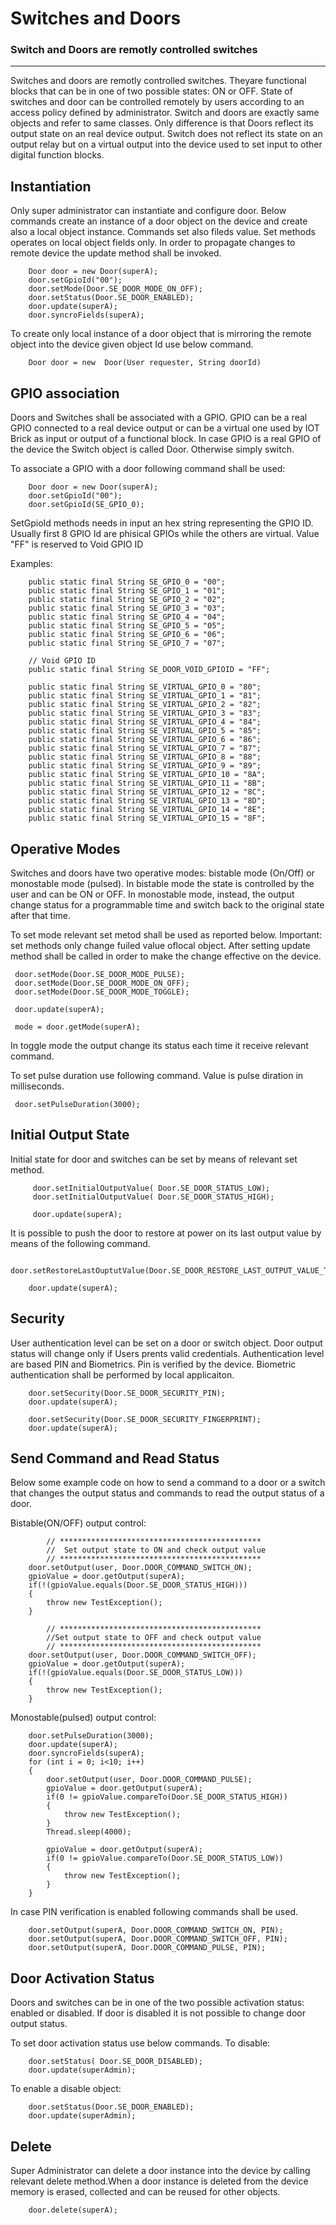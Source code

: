 # Switches and Doors

### Switch and Doors are remotly controlled switches

---

Switches and doors are remotly controlled switches. Theyare functional blocks that can be in one of two possible states: ON or OFF. State of switches and door can be controlled remotely by users according to an access policy defined by administrator. Switch and doors are exactly same objects and refer to same classes. Only difference is that Doors reflect its output state on an real device output. Switch does not reflect its state on an output relay but on a virtual output into the device used to set input to other digital function blocks.
 
## Instantiation
Only super administrator can instantiate and configure door. 
Below commands create an instance of a door object on the device and create also a local object instance.
Commands set also fileds value. Set methods operates on local object fields only. In order to propagate changes to remote device the update method shall be invoked.
```
	Door door = new Door(superA);                        
	door.setGpioId("00");
	door.setMode(Door.SE_DOOR_MODE_ON_OFF);
	door.setStatus(Door.SE_DOOR_ENABLED);
	door.update(superA);
	door.syncroFields(superA);
```

To create only local instance of a door object that is mirroring the remote object into the device given object Id use below command.
```
	Door door = new  Door(User requester, String doorId)
```

## GPIO association
Doors and Switches shall be associated with a GPIO. GPIO can be a real GPIO connected to a real device output or can be a virtual one used by IOT Brick as input or output of a functional block. In case GPIO is a real GPIO of the device the Switch object is called Door. Otherwise simply switch.

To associate a GPIO with a door following command shall be used:
```
	Door door = new Door(superA);                        
	door.setGpioId("00");
	door.setGpioId(SE_GPIO_0);
```
SetGpioId methods needs in input an hex string representing the GPIO ID. Usually first 8 GPIO Id are phisical GPIOs while the others are virtual. Value "FF" is reserved to Void GPIO ID

Examples:
```
	public static final String SE_GPIO_0 = "00";
	public static final String SE_GPIO_1 = "01";        
	public static final String SE_GPIO_2 = "02";        
	public static final String SE_GPIO_3 = "03";        
	public static final String SE_GPIO_4 = "04";        
	public static final String SE_GPIO_5 = "05";        
	public static final String SE_GPIO_6 = "06";        
	public static final String SE_GPIO_7 = "07";

	// Void GPIO ID
	public static final String SE_DOOR_VOID_GPIOID = "FF";

	public static final String SE_VIRTUAL_GPIO_0 = "80";
	public static final String SE_VIRTUAL_GPIO_1 = "81";        
	public static final String SE_VIRTUAL_GPIO_2 = "82";        
	public static final String SE_VIRTUAL_GPIO_3 = "83";        
	public static final String SE_VIRTUAL_GPIO_4 = "84";        
	public static final String SE_VIRTUAL_GPIO_5 = "85";        
	public static final String SE_VIRTUAL_GPIO_6 = "86";        
	public static final String SE_VIRTUAL_GPIO_7 = "87";
	public static final String SE_VIRTUAL_GPIO_8 = "88";
	public static final String SE_VIRTUAL_GPIO_9 = "89";        
	public static final String SE_VIRTUAL_GPIO_10 = "8A";        
	public static final String SE_VIRTUAL_GPIO_11 = "8B";        
	public static final String SE_VIRTUAL_GPIO_12 = "8C";        
	public static final String SE_VIRTUAL_GPIO_13 = "8D";        
	public static final String SE_VIRTUAL_GPIO_14 = "8E";        
	public static final String SE_VIRTUAL_GPIO_15 = "8F"; 
```

## Operative Modes
Switches and doors have two operative modes: bistable mode (On/Off) or monostable mode (pulsed). In bistable mode the state is controlled by the user and can be ON or OFF. In monostable mode, instead, the output change status for a programmable time and switch back to the original state after that time.

To set mode relevant set metod shall be used as reported below. Important: set methods only change fuiled value oflocal object. After setting update method shall be called in order to make the change effective on the device.

```
 door.setMode(Door.SE_DOOR_MODE_PULSE);
 door.setMode(Door.SE_DOOR_MODE_ON_OFF);
 door.setMode(Door.SE_DOOR_MODE_TOGGLE);
 
 door.update(superA);
  
 mode = door.getMode(superA);
```
In toggle mode the output change its status each time it receive relevant command.

To set pulse duration use following command. Value is pulse diration in milliseconds.
``` 
 door.setPulseDuration(3000);
```

## Initial Output State
Initial state for door and switches can be set by means of relevant set method.

```
	 door.setInitialOutputValue( Door.SE_DOOR_STATUS_LOW); 
	 door.setInitialOutputValue( Door.SE_DOOR_STATUS_HIGH);  
	 
	 door.update(superA);
```

It is possible to push the door to restore at power on its last output value by means of the following command.

```
	door.setRestoreLastOuptutValue(Door.SE_DOOR_RESTORE_LAST_OUTPUT_VALUE_TRUE);
	
	door.update(superA);
```
## Security
User authentication level can be set on a door or switch object. Door output status will change only if Users prents valid credentials.
Authentication level are based PIN and Biometrics. Pin is verified by the device. Biometric authentication shall be performed by local applicaiton.

```           
	door.setSecurity(Door.SE_DOOR_SECURITY_PIN);
	door.update(superA);
	
	door.setSecurity(Door.SE_DOOR_SECURITY_FINGERPRINT);
	door.update(superA);
``` 

## Send Command and Read Status
Below some example code on how to send a command to a door or a switch that changes the output status and commands to read the output status of a door.

Bistable(ON/OFF) output control:
```  		
		// *********************************************
		//	Set output state to ON and check output value
		// *********************************************
	door.setOutput(user, Door.DOOR_COMMAND_SWITCH_ON);
	gpioValue = door.getOutput(superA);
	if(!(gpioValue.equals(Door.SE_DOOR_STATUS_HIGH)))
	{
		throw new TestException();
	} 

		// *********************************************
		//Set output state to OFF and check output value
		// *********************************************
	door.setOutput(user, Door.DOOR_COMMAND_SWITCH_OFF);
	gpioValue = door.getOutput(superA);
	if(!(gpioValue.equals(Door.SE_DOOR_STATUS_LOW)))
	{
		throw new TestException();
	}
```

Monostable(pulsed) output control:
```				
	door.setPulseDuration(3000);
	door.update(superA);
	door.syncroFields(superA);
	for (int i = 0; i<10; i++)
	{
		door.setOutput(user, Door.DOOR_COMMAND_PULSE);
		gpioValue = door.getOutput(superA);
		if(0 != gpioValue.compareTo(Door.SE_DOOR_STATUS_HIGH))
		{
			throw new TestException();
		} 
		Thread.sleep(4000);

		gpioValue = door.getOutput(superA);
		if(0 != gpioValue.compareTo(Door.SE_DOOR_STATUS_LOW))
		{
			throw new TestException();
		} 
	}
```
In case PIN verification is enabled following commands shall be used.
```
	door.setOutput(superA, Door.DOOR_COMMAND_SWITCH_ON, PIN);
	door.setOutput(superA, Door.DOOR_COMMAND_SWITCH_OFF, PIN);
	door.setOutput(superA, Door.DOOR_COMMAND_PULSE, PIN);
```

## Door Activation Status
Doors and switches can be in one of the two possible activation status: enabled or disabled. If door is disabled it is not possible to change door output status.

To set door activation status use below commands.
To disable:
```                      
	door.setStatus( Door.SE_DOOR_DISABLED);
	door.update(superAdmin);
```
To enable a disable object:
```
	door.setStatus(Door.SE_DOOR_ENABLED);
	door.update(superAdmin);
```

## Delete
Super Administrator can delete a door instance into the device by calling relevant delete method.When a door instance is deleted from the device memory is erased, collected and can be reused for other objects.
```
	door.delete(superA);
```
